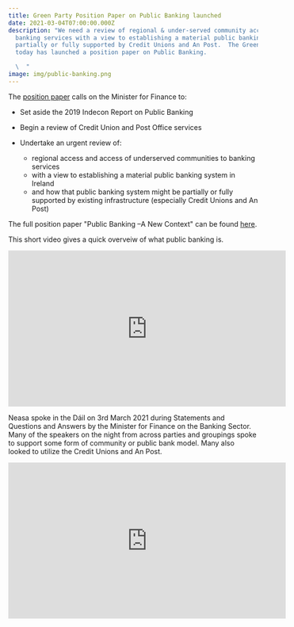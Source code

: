 ```yaml
---
title: Green Party Position Paper on Public Banking launched
date: 2021-03-04T07:00:00.000Z
description: "We need a review of regional & under-served community access to
  banking services with a view to establishing a material public banking system
  partially or fully supported by Credit Unions and An Post.  The Green Party
  today has launched a position paper on Public Banking.

  \  "
image: img/public-banking.png
---
```

The [position paper](https://neasahourigan.com/docs/Green-Party-Position-Paper-on-Public-Banking.pdf) calls on the Minister for Finance to: 

* Set aside the 2019 Indecon Report on Public Banking
* Begin a review of Credit Union and Post Office services
* Undertake an urgent review of: 

  * regional access and access of underserved communities to banking services 
  * with a view to establishing a material public banking system in Ireland 
  * and how that public banking system might be partially or fully supported by existing infrastructure (especially Credit Unions and An Post) 

The full position paper "Public Banking –A New Context" can be found [here](https://neasahourigan.com/docs/Green-Party-Position-Paper-on-Public-Banking.pdf).

This short video gives a quick overveiw of what public banking is.

<iframe width="560" height="315" src="https://www.youtube.com/embed/Ah3tGjqwrp8" frameborder="0" allow="accelerometer; autoplay; clipboard-write; encrypted-media; gyroscope; picture-in-picture" allowfullscreen></iframe>

Neasa spoke in the Dáil on 3rd March 2021 during Statements and Questions and Answers by the Minister for Finance on the Banking Sector. Many of the speakers on the night from across parties and groupings spoke to support some form of community or public bank model. Many also looked to utilize the Credit Unions and An Post.

<iframe width="560" height="315" src="https://www.youtube.com/embed/GEcsl4qY8rQ" frameborder="0" allow="accelerometer; autoplay; clipboard-write; encrypted-media; gyroscope; picture-in-picture" allowfullscreen></iframe>